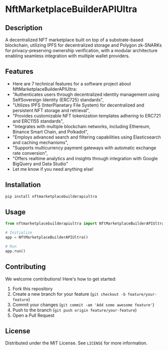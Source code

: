 # NftMarketplaceBuilderAPIUltra

## Description

A decentralized NFT marketplace built on top of a substrate-based blockchain, utilizing IPFS for decentralized storage and Polygon zk-SNARKs for privacy-preserving ownership verification, with a modular architecture enabling seamless integration with multiple wallet providers.

## Features

- Here are 7 technical features for a software project about NftMarketplaceBuilderAPIUltra:
- "Authenticates users through decentralized identity management using SelfSovereign Identity (ERC725) standards",
- "Utilizes IPFS (InterPlanetary File System) for decentralized and persistent NFT storage and retrieval",
- "Provides customizable NFT tokenization templates adhering to ERC721 and ERC1155 standards",
- "Integrates with multiple blockchain networks, including Ethereum, Binance Smart Chain, and Polkadot",
- "Employs advanced search and filtering capabilities using Elasticsearch and caching mechanisms",
- "Supports multicurrency payment gateways with automatic exchange rate conversion",
- "Offers realtime analytics and insights through integration with Google BigQuery and Data Studio"
- Let me know if you need anything else!
## Installation

```bash
pip install nftmarketplacebuilderapiultra
```

## Usage

```python
from nftmarketplacebuilderapiultra import NftMarketplaceBuilderAPIUltra

# Initialize
app = NftMarketplaceBuilderAPIUltra()

# Run
app.run()
```

## Contributing

We welcome contributions! Here's how to get started:

1. Fork this repository
2. Create a new branch for your feature (`git checkout -b feature/your-feature`)
3. Commit your changes (`git commit -am 'Add some awesome feature'`)
4. Push to the branch (`git push origin feature/your-feature`)
5. Open a Pull Request

## License

Distributed under the MIT License. See `LICENSE` for more information.
